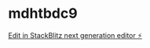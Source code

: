 # mdhtbdc9

[Edit in StackBlitz next generation editor ⚡️](https://stackblitz.com/~/github.com/jiniengineer/mdhtbdc9)